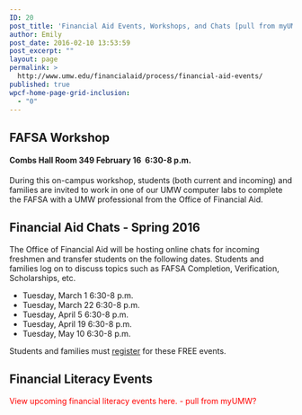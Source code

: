 ```yaml
---
ID: 20
post_title: 'Financial Aid Events, Workshops, and Chats [pull from myUMW]'
author: Emily
post_date: 2016-02-10 13:53:59
post_excerpt: ""
layout: page
permalink: >
  http://www.umw.edu/financialaid/process/financial-aid-events/
published: true
wpcf-home-page-grid-inclusion:
  - "0"
---
```

<h2>FAFSA Workshop</h2>
<h4>Combs Hall Room 349 February 16  6:30-8 p.m.</h4>
During this on-campus workshop, students (both current and incoming) and families are invited to work in one of our UMW computer labs to complete the FAFSA with a UMW professional from the Office of Financial Aid.
<h2>Financial Aid Chats - Spring 2016</h2>
The Office of Financial Aid will be hosting online chats for incoming freshmen and transfer students on the following dates. Students and families log on to discuss topics such as FAFSA Completion, Verification, Scholarships, etc.
<ul>
	<li>Tuesday, March 1 6:30-8 p.m.</li>
	<li>Tuesday, March 22 6:30-8 p.m.</li>
	<li>Tuesday, April 5 6:30-8 p.m.</li>
	<li>Tuesday, April 19 6:30-8 p.m.</li>
	<li>Tuesday, May 10 6:30-8 p.m.</li>
</ul>
Students and families must <a href="https://umw.askadmissions.net/emtinterestpage.aspx?ip=chatreg">register</a> for these FREE events.
<h2>Financial Literacy Events</h2>
<span style="color: #ff0000;">View upcoming financial literacy events here. - pull from myUMW?
</span>